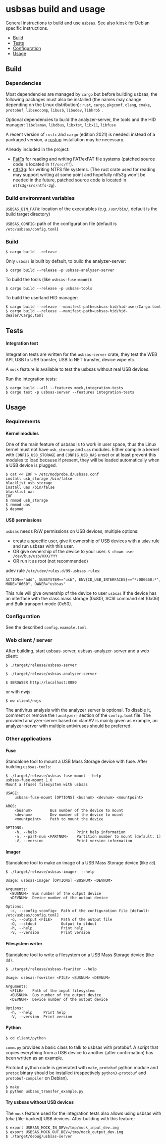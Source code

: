 # usbsas build and usage

General instructions to build and use `usbsas`. See also [kiosk](kiosk.md) for
Debian specific instructions.

* [Build](#build)
* [Tests](#tests)
* [Configuration](#configuration)
* [Usage](#usage)

## Build

### Dependencies

Most dependencies are managed by `cargo` but before building usbsas, the
following packages must also be installed (the names may change depending on the
Linux distribution): `rust`, `cargo`, `pkgconf`, `clang`, `cmake`, `protobuf`,
`libseccomp`, `libusb`, `libudev`, `libkrb5 `.

Optional dependencies to build the analyzer-server, the tools and the HID
manager: `libclamav`, `libdbus`, `libxtst`, `libx11`, `libfuse`

A recent version of `rustc` and `cargo` (edition 2021) is needed: instead of a
packaged version, a [rustup](https://rustup.rs/) installation may be necessary.

Already included in the project:
- [FatFs](http://elm-chan.org/fsw/ff/00index_e.html) for reading and writing
  FAT/exFAT file systems (patched source code is located in `ff/src/ff`).
- [ntfs3g](https://github.com/tuxera/ntfs-3g): for writing NTFS file systems.
  (The rust crate used for reading may support writing at some point and
  hopefully ntfs3g won't be needed in the future, patched source code is located
  in `ntfs3g/src/ntfs-3g`).

### Build environment variables

`USBSAS_BIN_PATH`: location of the executables (e.g. `/usr/bin/`, default is the
build target directory)

`USBSAS_CONFIG`: path of the configuration file (default is
`/etc/usbsas/config.toml`)

### Build
```shell
$ cargo build --release
```
Only `usbsas` is built by default, to build the analyzer-server:

```shell
$ cargo build --release -p usbsas-analyzer-server
```
To build the tools (like `usbsas-fuse-mount`):

```shell
$ cargo build --release -p usbsas-tools
```
To build the userland HID manager:
```shell
$ cargo build --release --manifest-path=usbsas-hid/hid-user/Cargo.toml
$ cargo build --release --manifest-path=usbsas-hid/hid-dealer/Cargo.toml
```

## Tests
#### Integration test

Integration tests are written for the `usbsas-server` crate, they test the WEB
API, USB to USB transfer, USB to NET transfer, device wipe etc.

A `mock` feature is available to test the usbsas without real USB devices.

Run the integration tests:
```shell
$ cargo build --all --features mock,integration-tests
$ cargo test -p usbsas-server --features integration-tests
```

## Usage

### Requirements

#### Kernel modules

One of the main feature of usbsas is to work in user space, thus the Linux
kernel must not have `usb_storage` and `uas` modules. Either compile a kernel
with `CONFIG_USB_STORAGE` and `CONFIG_USB_UAS` unset or at least prevent this
modules to load because if present, they will be loaded automatically when a USB
device is plugged.

```shell
$ cat << EOF > /etc/modprobe.d/usbsas.conf
install usb_storage /bin/false
blacklist usb_storage
install uas /bin/false
blacklist uas
EOF
$ rmmod usb_storage
$ rmmod uas
$ depmod
```

#### USB permissions

`usbsas` needs R/W permissions on USB devices, multiple options:
- create a specific user, give it ownership of USB devices with a `udev` rule
  and run usbsas with this user.
- OR give ownership of the device to your user: `$ chown user /dev/bus/usb/XXX/YYY`
- OR run it as root (not recommended)


udev rule `/etc/udev/rules.d/99-usbsas.rules`:
```
ACTION=="add", SUBSYSTEM=="usb", ENV{ID_USB_INTERFACES}=="*:080650:*", MODE="0660", OWNER="usbsas"
```

This rule will give ownership of the device to user `usbsas` if the device has
an interface with the class mass storage (0x80), SCSI command set (0x06) and
Bulk transport mode (0x50).

### Configuration
See the described `config.example.toml`.

### Web client / server

After building, start usbsas-server, usbsas-analyzer-server and a web client:

```shell
$ ./target/release/usbsas-server
```
```shell
$ ./target/release/usbsas-analyzer-server
```

```shell
$ $BROWSER http://localhost:8080
```
or with nwjs:

```shell
$ nw client/nwjs
```

The antivirus analysis with the analyzer server is optional. To disable it,
comment or remove the `[analyzer]` section of the `config.toml` file. The
provided analyzer-server based on clamAV is mainly given as example, an
analyzer-server with multiple antiviruses should be preferred.

### Other applications

#### Fuse

Standalone tool to mount a USB Mass Storage device with fuse.
After building `usbsas-tools`:
```shell
$ ./target/release/usbsas-fuse-mount --help
usbsas-fuse-mount 1.0
Mount a (fuse) filesystem with usbsas

USAGE:
    usbsas-fuse-mount [OPTIONS] <busnum> <devnum> <mountpoint>

ARGS:
    <busnum>        Bus number of the device to mount
    <devnum>        Dev number of the device to mount
    <mountpoint>    Path to mount the device

OPTIONS:
    -h, --help                  Print help information
    -n, --part-num <PARTNUM>    Partition number to mount [default: 1]
    -V, --version               Print version information
```

#### Imager

Standalone tool to make an image of a USB Mass Storage device (like `dd`).
```
$ ./target/release/usbsas-imager  --help

Usage: usbsas-imager [OPTIONS] <BUSNUM> <DEVNUM>

Arguments:
  <BUSNUM>  Bus number of the output device
  <DEVNUM>  Device number of the output device

Options:
  -c, --config <config>  Path of the configuration file [default: /etc/usbsas/config.toml]
  -o, --output <FILE>    Path of the output file
  -O, --stdout           Output to stdout
  -h, --help             Print help
  -V, --version          Print version
```

#### Filesystem writer
Standalone tool to write a filesystem on a USB Mass Storage device (like `dd)`.
```
$ ./target/release/usbsas-fswriter --help

Usage: usbsas-fswriter <FILE> <BUSNUM> <DEVNUM>

Arguments:
  <FILE>    Path of the input filesystem
  <BUSNUM>  Bus number of the output device
  <DEVNUM>  Device number of the output device

Options:
  -h, --help     Print help
  -V, --version  Print version
```


#### Python

```shell
$ cd client/python
```

`comm.py` provides a basic class to talk to usbsas with protobuf. A script that
copies everything from a USB device to another (after confirmation) has been
written as an example.

Protobuf python code is generated with `make`, `protobuf` python module and
`protoc` binary should be installed (respectively `python3-protobuf` and
`protobuf-compiler` on Debian).

```shell
$ make
$ python usbsas_transfer_example.py
```

#### Try usbsas without USB devices

The `mock` feature used for the integration tests also allows using usbsas with
_fake_ (file-backed) USB devices. After building with this feature:

```shell
$ export USBSAS_MOCK_IN_DEV=/tmp/mock_input_dev.img
$ export USBSAS_MOCK_OUT_DEV=/tmp/mock_output_dev.img
$ ./target/debug/usbsas-server
```
